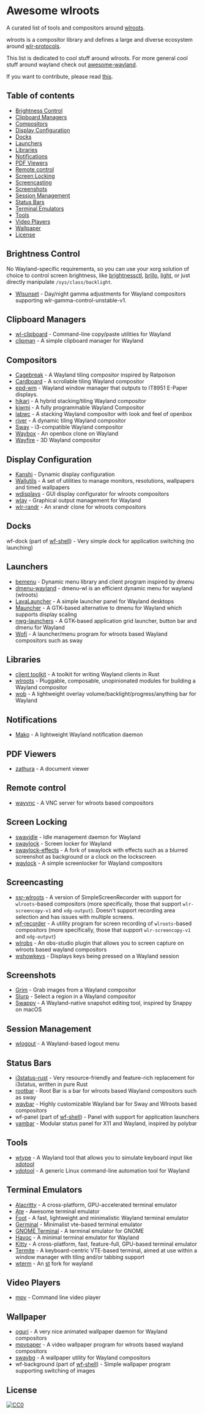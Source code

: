 # Awesome wlroots

A curated list of tools and compositors around [wlroots](https://github.com/swaywm/wlroots). 

wlroots is a compositor library and defines a large and diverse ecosystem around [wlr-protocols](https://github.com/swaywm/wlr-protocols). 

This list is dedicated to cool stuff around wlroots. For more general cool stuff around wayland check out [awesome-wayland](https://github.com/natpen/awesome-wayland). 

If you want to contribute, please read [this](CONTRIBUTING.md).

## Table of contents

  - [Brightness Control](#brightness-control)
  - [Clipboard Managers](#clipboard-managers)
  - [Compositors](#compositors)
  - [Display Configuration](#display-configuration)
  - [Docks](#docks)
  - [Launchers](#launchers)
  - [Libraries](#libraries)
  - [Notifications](#notifications)
  - [PDF Viewers](#pdf-viewers)
  - [Remote control](#remote-control)
  - [Screen Locking](#screen-locking)
  - [Screencasting](#screencasting)
  - [Screenshots](#screenshots)
  - [Session Management](#session-management)
  - [Status Bars](#status-bars)
  - [Terminal Emulators](#terminal-emulators)
  - [Tools](#tools)
  - [Video Players](#video-players)
  - [Wallpaper](#wallpaper)
  - [License](#license)

## Brightness Control

No Wayland-specific requirements, so you can use your xorg solution of choice to control screen brightness, like [brightnessctl](https://github.com/Hummer12007/brightnessctl), [brillo](https://gitlab.com/cameronnemo/brillo), [light](https://github.com/haikarainen/light), or just directly manipulate `/sys/class/backlight`.

* [Wlsunset](https://sr.ht/~kennylevinsen/wlsunset/) - Day/night gamma adjustments for Wayland compositors supporting wlr-gamma-control-unstable-v1.

## Clipboard Managers

* [wl-clipboard](https://github.com/bugaevc/wl-clipboard) - Command-line copy/paste utilities for Wayland
* [clipman](https://github.com/yory8/clipman) - A simple clipboard manager for Wayland

## Compositors

* [Cagebreak](https://github.com/project-repo/cagebreak) - A Wayland tiling compositor inspired by Ratpoison
* [Cardboard](https://gitlab.com/cardboardwm/cardboard) - A scrollable tiling Wayland compositor
* [epd-wm](https://github.com/dj311/epd-wm) - Wayland window manager that outputs to IT8951 E-Paper displays. 
* [hikari](https://hikari.acmelabs.space/) - A hybrid stacking/tiling Wayland compositor
* [kiwmi](https://github.com/buffet/kiwmi) -  A fully programmable Wayland Compositor 
* [labwc](https://github.com/johanmalm/labwc) - A stacking Wayland compositor with look and feel of openbox
* [river](https://github.com/ifreund/river) - A dynamic tiling Wayland compositor
* [Sway](https://github.com/swaywm/sway) - i3-compatible Wayland compositor
* [Waybox](https://github.com/wizbright/waybox) - An openbox clone on Wayland
* [Wayfire](https://github.com/WayfireWM/wayfire) - 3D Wayland compositor

## Display Configuration

* [Kanshi](https://github.com/emersion/kanshi) - Dynamic display configuration
* [Wallutils](https://github.com/xyproto/wallutils) - A set of utilities to manage monitors, resolutions, wallpapers and timed wallpapers
* [wdisplays](https://github.com/cyclopsian/wdisplays) - GUI display configurator for wlroots compositors
* [wlay](https://github.com/atx/wlay) - Graphical output management for Wayland
* [wlr-randr](https://github.com/emersion/wlr-randr) - An xrandr clone for wlroots compositors

## Docks

wf-dock (part of [wf-shell](https://github.com/WayfireWM/wf-shell)) - Very simple dock for application switching (no launching)

## Launchers

* [bemenu](https://github.com/Cloudef/bemenu) - Dynamic menu library and client program inspired by dmenu
* [dmenu-wayland](https://github.com/nyyManni/dmenu-wayland) - dmenu-wl is an efficient dynamic menu for wayland (wlroots)
* [LavaLauncher](https://git.sr.ht/~leon_plickat/lavalauncher) - A simple launcher panel for Wayland desktops
* [Mauncher](https://github.com/mortie/mauncher) - A GTK-based alternative to dmenu for Wayland which supports display scaling
* [nwg-launchers](https://github.com/nwg-piotr/nwg-launchers) - A GTK-based application grid launcher, button bar and dmenu for Wayland
* [Wofi](https://hg.sr.ht/~scoopta/wofi) - A launcher/menu program for wlroots based Wayland compositors such as sway

## Libraries

* [client toolkit](https://github.com/Smithay/client-toolkit) - A toolkit for writing Wayland clients in Rust
* [wlroots](https://github.com/swaywm/wlroots) - Pluggable, composable, unopinionated modules for building a Wayland compositor
* [wob](https://github.com/francma/wob) - A lightweight overlay volume/backlight/progress/anything bar for Wayland

## Notifications

* [Mako](https://github.com/emersion/mako) - A lightweight Wayland notification daemon

## PDF Viewers

* [zathura](https://git.pwmt.org/pwmt/zathura) - A document viewer

## Remote control

* [wayvnc](https://github.com/any1/wayvnc) - A VNC server for wlroots based compositors

## Screen Locking

* [swayidle](https://github.com/swaywm/swayidle) - Idle management daemon for Wayland
* [swaylock](https://github.com/swaywm/swaylock) - Screen locker for Wayland
* [swaylock-effects](https://github.com/mortie/swaylock-effects) - A fork of swaylock with effects such as a blurred screenshot as background or a clock on the lockscreen
* [waylock](https://github.com/ifreund/waylock) - A simple screenlocker for Wayland compositors

## Screencasting

* [ssr-wlroots](https://github.com/foxcpp/ssr-wlroots) - A version of SimpleScreenRecorder with support for `wlroots`-based compositors (more specifically, those that support `wlr-screencopy-v1` and `xdg-output`). Doesn't support recording area selection and has issues with multiple screens. 
* [wf-recorder](https://github.com/ammen99/wf-recorder) - A utility program for screen recording of `wlroots`-based compositors (more specifically, those that support `wlr-screencopy-v1` and `xdg-output`)
* [wlrobs](https://hg.sr.ht/~scoopta/wlrobs) - An obs-studio plugin that allows you to screen capture on wlroots based wayland compositors
* [wshowkeys](https://git.sr.ht/~sircmpwn/wshowkeys) - Displays keys being pressed on a Wayland session

## Screenshots

* [Grim](https://github.com/emersion/grim) - Grab images from a Wayland compositor
* [Slurp](https://github.com/emersion/slurp) - Select a region in a Wayland compositor
* [Swappy](https://github.com/jtheoof/swappy) - A Wayland-native snapshot editing tool, inspired by Snappy on macOS

## Session Management

* [wlogout](https://github.com/ArtsyMacaw/wlogout) - A Wayland-based logout menu

## Status Bars

* [i3status-rust](https://github.com/greshake/i3status-rust) - Very resource-friendly and feature-rich replacement for i3status, written in pure Rust
* [rootbar](https://hg.sr.ht/~scoopta/rootbar) - Root Bar is a bar for wlroots based Wayland compositors such as sway
* [waybar](https://github.com/Alexays/Waybar) - Highly customizable Wayland bar for Sway and Wlroots based compositors
* wf-panel (part of [wf-shell](https://github.com/WayfireWM/wf-shell)) - Panel with support for application launchers
* [yambar](https://gitlab.com/dnkl/yambar) - Modular status panel for X11 and Wayland, inspired by polybar

## Tools

* [wtype](https://github.com/atx/wtype) - A Wayland tool that allows you to simulate keyboard input like [xdotool](https://github.com/jordansissel/xdotool)
* [ydotool](https://github.com/ReimuNotMoe/ydotool) - A generic Linux command-line automation tool for Wayland

## Terminal Emulators

* [Alacritty](https://github.com/alacritty/alacritty) - A cross-platform, GPU-accelerated terminal emulator
* [Ate](https://github.com/andir/ate) - Awesome terminal emulator
* [Foot](https://codeberg.org/dnkl/foot) - A fast, lightweight and minimalistic Wayland terminal emulator
* [Germinal](https://github.com/Keruspe/Germinal) - Minimalist vte-based terminal emulator
* [GNOME Terminal](https://wiki.gnome.org/Apps/Terminal) - A terminal emulator for GNOME
* [Havoc](https://github.com/ii8/havoc) - A minimal terminal emulator for Wayland
* [Kitty](https://github.com/kovidgoyal/kitty) - A cross-platform, fast, feature-full, GPU-based terminal emulator
* [Termite](https://github.com/thestinger/termite) - A keyboard-centric VTE-based terminal, aimed at use within a window manager with tiling and/or tabbing support
* [wterm](https://github.com/majestrate/wterm) - An [st](https://st.suckless.org/) fork for wayland

## Video Players

* [mpv](https://github.com/mpv-player/mpv) - Command line video player

## Wallpaper

* [oguri](https://github.com/vilhalmer/oguri) - A very nice animated wallpaper daemon for Wayland compositors
* [mpvpaper](https://github.com/GhostNaN/mpvpaper) - A video wallpaper program for wlroots based wayland compositors
* [swaybg](https://github.com/swaywm/swaybg) - A wallpaper utility for Wayland compositors
* wf-background (part of [wf-shell](https://github.com/WayfireWM/wf-shell)) - Simple wallpaper program supporting switching of images

## License

[![CC0](https://licensebuttons.net/p/zero/1.0/88x31.png)](https://creativecommons.org/publicdomain/zero/1.0/)
